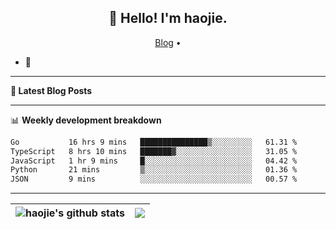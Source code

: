 <h2 align="center">👋 Hello! I'm haojie.</h2>
<p align="center">
  <a href="https://aoyouer.com">Blog</a> •
</p>


- 🔭 


-------

**📝 Latest Blog Posts**


-------

📊 **Weekly development breakdown**
<!--START_SECTION:waka-->

```txt
Go           16 hrs 9 mins   ███████████████▒░░░░░░░░░   61.31 %
TypeScript   8 hrs 10 mins   ███████▓░░░░░░░░░░░░░░░░░   31.05 %
JavaScript   1 hr 9 mins     █░░░░░░░░░░░░░░░░░░░░░░░░   04.42 %
Python       21 mins         ▒░░░░░░░░░░░░░░░░░░░░░░░░   01.36 %
JSON         9 mins          ░░░░░░░░░░░░░░░░░░░░░░░░░   00.57 %
```

<!--END_SECTION:waka-->

-------



| <img align="center" src="https://github-readme-stats.vercel.app/api?username=haojie06&show_icons=true&theme=graywhite&show_icons=true&count_private=true&include_all_commits=true&hide_border=true" alt="haojie's github stats" /> | <img align="center" src="https://github-readme-stats.vercel.app/api/top-langs/?username=haojie06&layout=compact&theme=graywhite&hide_border=true&hide=css,html" /> |
| ------------- | ------------- |


